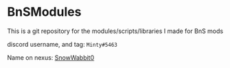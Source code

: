 # BnSModules
This is a git repository for the modules/scripts/libraries I made for BnS mods

discord username, and tag: `Minty#5463`

Name on nexus: [SnowWabbit0](https://www.nexusmods.com/users/70310768 "My nexus mods profile")
